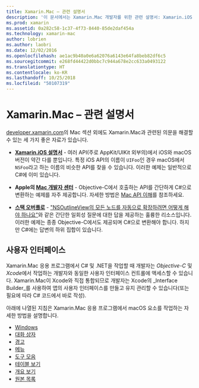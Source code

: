 ```yaml
---
title: Xamarin.Mac – 관련 설명서
description: '이 문서에서는 Xamarin.Mac 개발자를 위한 관련 설명서: Xamarin.iOS 설명서, Apple의 Mac 개발자 센터 및 Xamarin.Mac으로 사용자 인터페이스를 작성하는 방법을 설명하는 다양한 설명서에 대한 연결을 제공합니다.'
ms.prod: xamarin
ms.assetid: 0a282c58-1c37-4f73-8440-85de2daf454a
ms.technology: xamarin-mac
author: lobrien
ms.author: laobri
ms.date: 12/02/2016
ms.openlocfilehash: ae1ac9b40a0e6a62076a6143e64fa8beb82df6c5
ms.sourcegitcommit: e268fd44422d0bbc7c944a678e2cc633a0493122
ms.translationtype: HT
ms.contentlocale: ko-KR
ms.lasthandoff: 10/25/2018
ms.locfileid: "50107319"
---
```

# <a name="xamarinmac-related-documentation"></a>Xamarin.Mac – 관련 설명서

[developer.xamarin.com](~/mac/get-started/index.md)의 Mac 섹션 외에도 Xamarin.Mac과 관련된 의문을 해결할 수 있는 세 가지 좋은 자료가 있습니다.

- [**Xamarin.iOS 설명서**](~/ios/get-started/index.md) - 여러 API(주로 AppKit/UIKit 외부의)에서 iOS와 macOS 버전이 약간 다를 뿐입니다. 특정 iOS API의 이름이 `UIFoo`인 경우 macOS에서 `NSFoo`라고 하는 이름의 비슷한 API를 찾을 수 있습니다. 이러한 예제는 일반적으로 C#에 이미 있습니다.

- **Apple의 [Mac 개발자 센터](https://developer.apple.com/devcenter/mac/)** - Objective-C에서 호출하는 API를 간단하게 C#으로 변환하는 예제를 자주 제공합니다. 자세한 방법은 [Mac API 이해](~/mac/app-fundamentals/mac-apis.md)를 참조하세요.

- [**스택 오버플로**](http://stackoverflow.com/) - ["NSOutlineView의 모든 노드를 자동으로 확장하려면 어떻게 해야 하나요"](http://stackoverflow.com/questions/519751/nsoutlineview-auto-expand-all-nodes)와 같은 간단한 일회성 질문에 대한 답을 제공하는 훌륭한 리소스입니다. 이러한 예제는 종종 Objective-C에서도 제공되며 C#으로 변환해야 합니다. 하지만 C#에는 답변의 하위 집합이 있습니다.

## <a name="user-interface"></a>사용자 인터페이스

Xamarin.Mac 응용 프로그램에서 C# 및 .NET을 작업할 때 개발자는 *Objective-C* 및 *Xcode*에서 작업하는 개발자와 동일한 사용자 인터페이스 컨트롤에 액세스할 수 있습니다. Xamarin.Mac이 Xcode와 직접 통합되므로 개발자는 Xcode의 _Interface Builder_를 사용하여 앱의 사용자 인터페이스를 만들고 유지 관리할 수 있습니다(또는 필요에 따라 C# 코드에서 바로 작성).

아래에 나열된 지침은 Xamarin.Mac 응용 프로그램에서 macOS 요소를 작업하는 자세한 방법을 설명합니다.

- [Windows](~/mac/user-interface/window.md)
- [대화 상자](~/mac/user-interface/dialog.md)
- [경고](~/mac/user-interface/alert.md)
- [메뉴](~/mac/user-interface/menu.md)
- [도구 모음](~/mac/user-interface/toolbar.md)
- [테이블 보기](~/mac/user-interface/table-view.md)
- [개요 보기](~/mac/user-interface/outline-view.md)
- [원본 목록](~/mac/user-interface/source-list.md)
